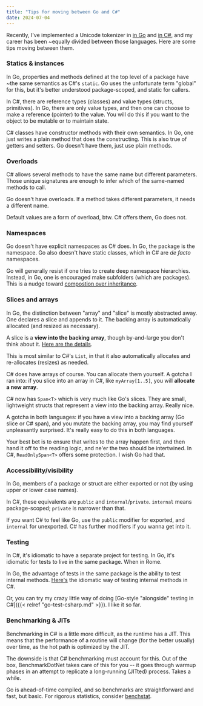 ```yaml
---
title: "Tips for moving between Go and C#"
date: 2024-07-04
---
```


Recently, I've implemented a Unicode tokenizer in [in Go](https://github.com/clipperhouse/uax29) and [in C#](https://github.com/clipperhouse/uax29.net), and my career has been ~equally divided between those languages. Here are some tips moving between them.

### Statics & instances

In Go, properties and methods defined at the top level of a package have ~the same semantics as C#'s `static`. Go uses the unfortunate term "global" for this, but it's better understood package-scoped, and static for callers.

In C#, there are reference types (classes) and value types (structs, primitives). In Go, there are only value types, and then one can choose to make a reference (pointer) to the value. You will do this if you want to the object to be mutable or to maintain state.

C# classes have constructor methods with their own semantics. In Go, one just writes a plain method that does the constructing. This is also true of getters and setters. Go doesn't have them, just use plain methods.

### Overloads

C# allows several methods to have the same name but different parameters. Those unique signatures are enough to infer which of the same-named methods to call.

Go doesn't have overloads. If a method takes different parameters, it needs a different name.

Default values are a form of overload, btw. C# offers them, Go does not.

### Namespaces

Go doesn't have explicit namespaces as C# does. In Go, the package is the namespace. Go also doesn't have static classes, which in C# are _de facto_ namespaces.

Go will generally resist if one tries to create deep namespace hierarchies. Instead, in Go, one is encouraged make subfolders (which are packages). This is a nudge toward [compostion over inheritance](https://en.wikipedia.org/wiki/Composition_over_inheritance).

### Slices and arrays

In Go, the distinction between "array" and "slice" is mostly abstracted away. One declares a slice and appends to it. The backing array is automatically allocated (and resized as necessary).

A slice is a **view into the backing array**, though by-and-large you don't think about it. [Here are the details](https://go.dev/blog/slices-intro).

This is most similar to C#'s `List`, in that it also automatically allocates and re-allocates (resizes) as needed.

C# does have arrays of course. You can allocate them yourself. A gotcha I ran into: if you slice into an array in C#, like `myArray[1..5]`, you will **allocate a new array**.

C# now has `Span<T>` which is very much like Go's slices. They are small, lightweight structs that represent a view into the backing array. Really nice.

A gotcha in both languages: if you have a view into a backing array (Go slice or C# span), and you mutate the backing array, you may find yourself unpleasantly surprised. It's really easy to do this in both languages.

Your best bet is to ensure that writes to the array happen first, and then hand it off to the reading logic, and ne'er the two should be intertwined. In C#, `ReadOnlySpan<T>` offers some protection. I wish Go had that.

### Accessibility/visibility

In Go, members of a package or struct are either exported or not (by using upper or lower case names).

In C#, these equivalents are `public` and `internal`/`private`. `internal` means package-scoped; `private` is narrower than that.

If you want C# to feel like Go, use the `public` modifier for exported, and `internal` for unexported. C# has further modifiers if you wanna get into it.

### Testing

In C#, it's idiomatic to have a separate project for testing. In Go, it's idiomatic for tests to live in the same package. When in Rome.

In Go, the advantage of tests in the same package is the ability to test internal methods. [Here's](https://stackoverflow.com/questions/358196/c-sharp-internal-access-modifier-when-doing-unit-testing) the idiomatic way of testing internal methods in C#.

Or, you can try my crazy little way of doing [Go-style "alongside" testing in C#]({{< relref "go-test-csharp.md" >}}). I like it so far.

### Benchmarking & JITs

Benchmarking in C# is a little more difficult, as the runtime has a JIT. This means that the performance of a routine will change (for the better usually) over time, as the hot path is optimized by the JIT.

The downside is that C# benchmarking must account for this. Out of the box, BenchmarkDotNet takes care of this for you -- it goes through warmup phases in an attempt to replicate a long-running (JITted) process. Takes a while.

Go is ahead-of-time compiled, and so benchmarks are straightforward and fast, but basic. For rigorous statistics, consider [benchstat](https://pkg.go.dev/golang.org/x/perf/cmd/benchstat).